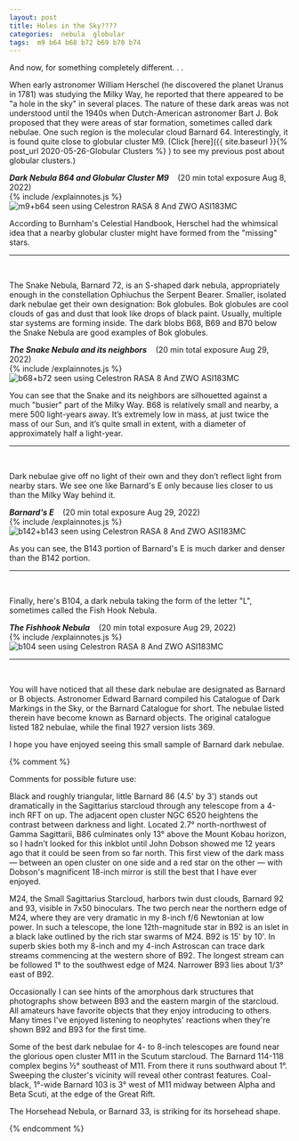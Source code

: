 ```yaml
---
layout: post
title: Holes in the Sky????
categories:  nebula  globular
tags:  m9 b64 b68 b72 b69 b70 b74
---
```


And now, for something completely different. . .

When early astronomer William Herschel (he discovered the planet Uranus in 1781) was studying the Milky Way, he reported that there appeared to be "a hole in the sky" in several places. The nature of these dark areas was not understood until the 1940s when Dutch-American astronomer Bart J. Bok proposed that they were areas of star formation, sometimes called dark nebulae. One such region is the molecular cloud Barnard 64. 
Interestingly, it is found quite close to globular cluster M9. (Click [here]({{ site.baseurl }}{% post_url 2020-05-26-Globular Clusters %} ) to see my previous post about globular clusters.)

_**Dark Nebula B64 and Globular Cluster M9**_  &nbsp;&nbsp; (20 min total exposure Aug 8, 2022)<br>
{% include /explainnotes.js %}
<img src = "{{ site.baseurl }}/images/m9+b64_2022-08-12T22_07_40_Stack_16bits_203frames_1218s_bin25pc.jpg"
alt = "m9+b64 seen using Celestron RASA 8 And ZWO ASI183MC"
onmouseover = "this.src='{{ site.baseurl }}/images/m9+b64_2022-08-12t22_07_40_stack_16bits_203frames_1218s_bin25pc_notes.jpg'"
onmouseout = "this.src='{{ site.baseurl }}/images/m9+b64_2022-08-12T22_07_40_Stack_16bits_203frames_1218s_bin25pc.jpg'"
/><br>


According to Burnham's Celestial Handbook, Herschel had the whimsical idea that a nearby globular cluster might have formed from the "missing" stars.

-----
&nbsp;

 The Snake Nebula, Barnard 72, is an S-shaped dark nebula, appropriately enough in the constellation Ophiuchus the Serpent Bearer. 
 Smaller, isolated dark nebulae get their own designation: Bok globules. Bok globules are cool clouds of gas and dust that look like drops of black paint. Usually, multiple star systems are forming inside.
 The dark blobs B68, B69 and B70 below the Snake Nebula are good examples of Bok globules.


_**The Snake Nebula and its neighbors**_  &nbsp;&nbsp; (20 min total exposure Aug 29, 2022)<br>
{% include /explainnotes.js %}
<img src = "{{ site.baseurl }}/images/b68+b72_2022-08-29T21_43_09_Stack_16bits_120frames_1200s_bin25pc.jpg"
alt = "b68+b72 seen using Celestron RASA 8 And ZWO ASI183MC"
onmouseover = "this.src='{{ site.baseurl }}/images/b68+b72_2022-08-29t21_43_09_stack_16bits_120frames_1200s_bin25pc_notes.jpg'"
onmouseout = "this.src='{{ site.baseurl }}/images/b68+b72_2022-08-29T21_43_09_Stack_16bits_120frames_1200s_bin25pc.jpg'"
/><br>

You can see that the Snake and its neighbors are silhouetted against a much "busier" part of the Milky Way.
B68 is relatively small and nearby, a mere 500 light-years away. It’s extremely low in mass, at just twice the mass of our Sun,
and it’s quite small in extent, with a diameter of approximately half a light-year.

---
&nbsp;
 
Dark nebulae give off no light of their own and they don’t reflect light from nearby stars. We see one like Barnard's E only because  lies closer to us than the Milky Way behind it. 

_**Barnard's E**_  &nbsp;&nbsp; (20 min total exposure Aug 29, 2022)<br>
{% include /explainnotes.js %}
<img src = "{{ site.baseurl }}/images/b142+b143_2022-08-29T22_51_43_Stack_16bits_120frames_1200s_bin25pc.jpg"
alt = "b142+b143 seen using Celestron RASA 8 And ZWO ASI183MC"
onmouseover = "this.src='{{ site.baseurl }}/images/b142+b143_2022-08-29t22_51_43_stack_16bits_120frames_1200s_bin25pc_notes.jpg'"
onmouseout = "this.src='{{ site.baseurl }}/images/b142+b143_2022-08-29T22_51_43_Stack_16bits_120frames_1200s_bin25pc.jpg'"
/><br>


As you can see, the B143 portion of Barnard's E is much darker and denser than the B142 portion.

-------
 &nbsp;

Finally, here's B104, a dark nebula taking the form of the letter "L", sometimes called the Fish Hook Nebula.

_**The Fishhook Nebula**_  &nbsp;&nbsp; (20 min total exposure Aug 29, 2022)<br>
{% include /explainnotes.js %}
<img src = "{{ site.baseurl }}/images/b104_2022-08-29T22_13_49_Stack_16bits_120frames_1200s_bin35pc.jpg"
alt = "b104 seen using Celestron RASA 8 And ZWO ASI183MC"
onmouseover = "this.src='{{ site.baseurl }}/images/b104_2022-08-29t22_13_49_stack_16bits_120frames_1200s_bin35pc_notes.jpg'"
onmouseout = "this.src='{{ site.baseurl }}/images/b104_2022-08-29T22_13_49_Stack_16bits_120frames_1200s_bin35pc.jpg'"
/><br>

-----
&nbsp;

You will have noticed that all these dark nebulae are designated as Barnard or B objects.
Astronomer Edward  Barnard compiled his Catalogue of Dark Markings in the Sky, or the Barnard Catalogue for short. The nebulae listed therein have become known as Barnard objects. The original catalogue listed 182 nebulae, while the final 1927 version lists 369.

I hope you have enjoyed seeing this small sample of Barnard dark nebulae.

{% comment %}

Comments for possible future use:

Black and roughly triangular, little Barnard 86 (4.5' by 3') stands out dramatically in the Sagittarius starcloud through any telescope from a 4-inch RFT on up. The adjacent open cluster NGC 6520 heightens the contrast between darkness and light. Located 2.7° north-northwest of Gamma Sagittarii, B86 culminates only 13° above the Mount Kobau horizon, so I hadn't looked for this inkblot until John Dobson showed me 12 years ago that it could be seen from so far north. This first view of the dark mass — between an open cluster on one side and a red star on the other — with Dobson's magnificent 18-inch mirror is still the best that I have ever enjoyed.

M24, the Small Sagittarius Starcloud, harbors twin dust clouds, Barnard 92 and 93, visible in 7x50 binoculars. The two perch near the northern edge of M24, where they are very dramatic in my 8-inch f/6 Newtonian at low power. In such a telescope, the lone 12th-magnitude star in B92 is an islet in a black lake outlined by the rich star swarms of M24. B92 is 15' by 10'. In superb skies both my 8-inch and my 4-inch Astroscan can trace dark streams commencing at the western shore of B92. The longest stream can be followed 1° to the southwest edge of M24. Narrower B93 lies about 1/3° east of B92.

Occasionally I can see hints of the amorphous dark structures that photographs show between B93 and the eastern margin of the starcloud. All amateurs have favorite objects that they enjoy introducing to others. Many times I've enjoyed listening to neophytes' reactions when they're shown B92 and B93 for the first time.

Some of the best dark nebulae for 4- to 8-inch telescopes are found near the glorious open cluster M11 in the Scutum starcloud. The Barnard 114-118 complex begins ½° southeast of M11. From there it runs southward about 1°. Sweeping the cluster's vicinity will reveal other contrast features. Coal-black, 1°-wide Barnard 103 is 3° west of M11 midway between Alpha and Beta Scuti, at the edge of the Great Rift.

The Horsehead Nebula, or Barnard 33, is striking for its horsehead shape. 

{% endcomment %}